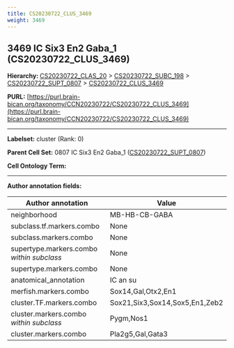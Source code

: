 ```yaml
---
title: CS20230722_CLUS_3469
weight: 3469
---
```

## 3469 IC Six3 En2 Gaba_1 (CS20230722_CLUS_3469)
<b>Hierarchy: </b>
[CS20230722_CLAS_20](../CS20230722_CLAS_20) >
[CS20230722_SUBC_198](../CS20230722_SUBC_198) >
[CS20230722_SUPT_0807](../CS20230722_SUPT_0807) >
[CS20230722_CLUS_3469](../CS20230722_CLUS_3469)

**PURL:** [https://purl.brain-bican.org/taxonomy/CCN20230722/CS20230722_CLUS_3469](https://purl.brain-bican.org/taxonomy/CCN20230722/CS20230722_CLUS_3469)

---


**Labelset:** cluster (Rank: 0)

**Parent Cell Set:** 0807 IC Six3 En2 Gaba_1 ([CS20230722_SUPT_0807](../CS20230722_SUPT_0807))



**Cell Ontology Term:** 

[MARKER GENES.]: #


---

[TRANSFERRED ANNOTATIONS.]: #


[AUTHOR ANNOTATION FIELDS.]: #


**Author annotation fields:**

| Author annotation | Value |
|-------------------|-------|
|neighborhood|MB-HB-CB-GABA|
|subclass.tf.markers.combo|None|
|subclass.markers.combo|None|
|supertype.markers.combo _within subclass_|None|
|supertype.markers.combo|None|
|anatomical_annotation|IC an su|
|merfish.markers.combo|Sox14,Gal,Otx2,En1|
|cluster.TF.markers.combo|Sox21,Six3,Sox14,Sox5,En1,Zeb2|
|cluster.markers.combo _within subclass_|Pygm,Nos1|
|cluster.markers.combo|Pla2g5,Gal,Gata3|
